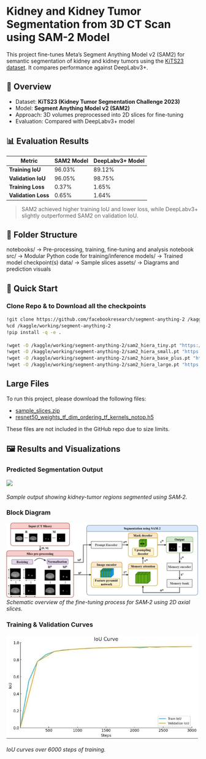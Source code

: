 # Kidney and Kidney Tumor Segmentation from 3D CT Scan using SAM-2 Model

This project fine-tunes Meta’s Segment Anything Model v2 (SAM2) for semantic segmentation of kidney and kidney tumors using the [KiTS23 dataset](https://kits-challenge.org/). It compares performance against DeepLabv3+.

## 🧠 Overview

- Dataset: **KiTS23 (Kidney Tumor Segmentation Challenge 2023)**
- Model: **Segment Anything Model v2 (SAM2)**
- Approach: 3D volumes preprocessed into 2D slices for fine-tuning
- Evaluation: Compared with DeepLabv3+ model

## 📊 Evaluation Results

| Metric              | SAM2 Model      | DeepLabv3+ Model |
|---------------------|-----------------|------------------|
| **Training IoU**     | 96.03%          | 89.12%           |
| **Validation IoU**   | 96.05%          | 98.75%           |
| **Training Loss**    | 0.37%           | 1.65%            |
| **Validation Loss**  | 0.65%           | 1.64%            |

> SAM2 achieved higher training IoU and lower loss, while DeepLabv3+ slightly outperformed SAM2 on validation IoU.

## 📁 Folder Structure

notebooks/ → Pre-processing, training, fine-tuning and analysis notebook
src/ → Modular Python code for training/inference
models/ → Trained model checkpoint(s)
data/ → Sample slices
assets/ → Diagrams and prediction visuals 


## 🚀 Quick Start

### Clone Repo & to Download all the checkpoints
```bash
!git clone https://github.com/facebookresearch/segment-anything-2 /kaggle/working/segment-anything-2
%cd /kaggle/working/segment-anything-2
!pip install -q -e .

!wget -O /kaggle/working/segment-anything-2/sam2_hiera_tiny.pt "https://dl.fbaipublicfiles.com/segment_anything_2/072824/sam2_hiera_tiny.pt"
!wget -O /kaggle/working/segment-anything-2/sam2_hiera_small.pt "https://dl.fbaipublicfiles.com/segment_anything_2/072824/sam2_hiera_small.pt"
!wget -O /kaggle/working/segment-anything-2/sam2_hiera_base_plus.pt "https://dl.fbaipublicfiles.com/segment_anything_2/072824/sam2_hiera_base_plus.pt"
!wget -O /kaggle/working/segment-anything-2/sam2_hiera_large.pt "https://dl.fbaipublicfiles.com/segment_anything_2/072824/sam2_hiera_large.pt"
```

## Large Files

To run this project, please download the following files:

- [sample_slices.zip](https://drive.google.com/drive/folders/1mW0mvRgtB9-CKgtzQWkUEK9qeo_l3F8l)
- [resnet50_weights_tf_dim_ordering_tf_kernels_notop.h5](https://drive.google.com/drive/folders/1IhKMS538vDEkCv9wDgZJcWq6cw9fAEw6)

These files are not included in the GitHub repo due to size limits.

## 🖼️ Results and Visualizations

### Predicted Segmentation Output
<img src="assets/output.jpg" width="500"/><br>  
*Sample output showing kidney-tumor regions segmented using SAM‑2.*

### Block Diagram
<img src="assets/SAM2.jpg" width="500"/><br>
*Schematic overview of the fine-tuning process for SAM‑2 using 2D axial slices.*

### Training & Validation Curves
<img src="assets/iou_sam2.jpg" width="500"/><br>  
*IoU curves over 6000 steps of training.*



